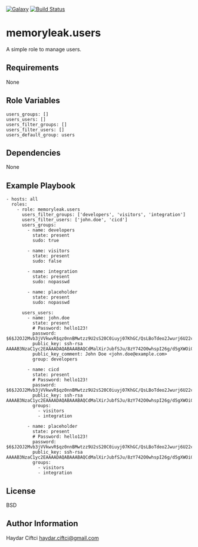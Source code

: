
[![Galaxy](https://img.shields.io/badge/galaxy-memoryleak.users-blue.svg)](https://galaxy.ansible.com/memoryleak/users) [![Build Status](https://travis-ci.org/memoryleak/ansible-role-users.svg?branch=master)](https://travis-ci.org/memoryleak/ansible-role-users)

memoryleak.users
================

A simple role to manage users.

Requirements
------------

None

Role Variables
--------------

    users_groups: []
    users_users: []
    users_filter_groups: []
    users_filter_users: []
    users_default_group: users



Dependencies
------------

None

Example Playbook
----------------

    - hosts: all
      roles:
        - role: memoryleak.users
          users_filter_groups: ['developers', 'visitors', 'integration']
          users_filter_users: ['john.doe', 'cicd']
          users_groups:
            - name: developers
              state: present
              sudo: true

            - name: visitors
              state: present
              sudo: false

            - name: integration
              state: present
              sudo: nopasswd

            - name: placeholder
              state: present
              sudo: nopasswd

          users_users:
            - name: john.doe
              state: present
              # Password: hello123!
              password: $6$J2OJ2Mvb3jVVkwvR$qz0nnBMwtzz9U2sS20C0iuyj07KhGC/QsLBoTdeo2Jwurj6U22c7UoknG2F1Kklvyd13hkFpPrEVqXXQyOzLj0
              public_key: ssh-rsa AAAAB3NzaC1yc2EAAAADAQABAAABAQCdMalXirJubfSJu/8zY742O0whspI26g/d5gXWOiGUvCbxUdD8mOUKSvxIW+RKNiQyh9awgag/wTF+7K/RgtTPwVz687a2ZalVGI8/TTeZfldM9SsytCGniX9qyYkha206MV0C2vMbPKsBPFvuMMzZXer/mArl/2a0yDWEUhuHFz2D3ztfLmFVrEUfED8gQfmF4GRFGwlPhKJsMSevSxRaOvdyLfWSnrjVjEnc58W5xEcBXgG03BNZHK5k013tqag06zEC30YBWKqRR2eOf2yfjAkTzoZKM/TRvMaI8IFFH20z8SjuC8q7O1wfp+NEHmB6K7Ml38ByfOGTJiBEwv//
              public_key_comment: John Doe <john.doe@example.com>
              group: developers

            - name: cicd
              state: present
              # Password: hello123!
              password: $6$J2OJ2Mvb3jVVkwvR$qz0nnBMwtzz9U2sS20C0iuyj07KhGC/QsLBoTdeo2Jwurj6U22c7UoknG2F1Kklvyd13hkFpPrEVqXXQyOzLj0
              public_key: ssh-rsa AAAAB3NzaC1yc2EAAAADAQABAAABAQCdMalXirJubfSJu/8zY742O0whspI26g/d5gXWOiGUvCbxUdD8mOUKSvxIW+RKNiQyh9awgag/wTF+7K/RgtTPwVz687a2ZalVGI8/TTeZfldM9SsytCGniX9qyYkha206MV0C2vMbPKsBPFvuMMzZXer/mArl/2a0yDWEUhuHFz2D3ztfLmFVrEUfED8gQfmF4GRFGwlPhKJsMSevSxRaOvdyLfWSnrjVjEnc58W5xEcBXgG03BNZHK5k013tqag06zEC30YBWKqRR2eOf2yfjAkTzoZKM/TRvMaI8IFFH20z8SjuC8q7O1wfp+NEHmB6K7Ml38ByfOGTJiBEwv//
              groups:
                - visitors
                - integration

            - name: placeholder
              state: present
              # Password: hello123!
              password: $6$J2OJ2Mvb3jVVkwvR$qz0nnBMwtzz9U2sS20C0iuyj07KhGC/QsLBoTdeo2Jwurj6U22c7UoknG2F1Kklvyd13hkFpPrEVqXXQyOzLj0
              public_key: ssh-rsa AAAAB3NzaC1yc2EAAAADAQABAAABAQCdMalXirJubfSJu/8zY742O0whspI26g/d5gXWOiGUvCbxUdD8mOUKSvxIW+RKNiQyh9awgag/wTF+7K/RgtTPwVz687a2ZalVGI8/TTeZfldM9SsytCGniX9qyYkha206MV0C2vMbPKsBPFvuMMzZXer/mArl/2a0yDWEUhuHFz2D3ztfLmFVrEUfED8gQfmF4GRFGwlPhKJsMSevSxRaOvdyLfWSnrjVjEnc58W5xEcBXgG03BNZHK5k013tqag06zEC30YBWKqRR2eOf2yfjAkTzoZKM/TRvMaI8IFFH20z8SjuC8q7O1wfp+NEHmB6K7Ml38ByfOGTJiBEwv//
              groups:
                - visitors
                - integration



License
-------

BSD

Author Information
------------------

Haydar Ciftci <haydar.ciftci@gmail.com>
